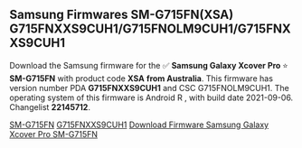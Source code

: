 <h2>Samsung Firmwares SM-G715FN(XSA) G715FNXXS9CUH1/G715FNOLM9CUH1/G715FNXXS9CUH1</h2>
Download the Samsung firmware for the ✅ <strong>Samsung Galaxy Xcover Pro </strong> ⭐ <strong>SM-G715FN</strong> with product code <strong>XSA</strong> <strong> from Australia</strong>. This firmware has version number PDA <strong>G715FNXXS9CUH1</strong> and CSC G715FNOLM9CUH1. The operating system of this firmware is Android R , with build date 2021-09-06. Changelist <strong>22145712</strong>.


[SM-G715FN](https://samfirm.shop/samsung/model/SM-G715FN)
[G715FNXXS9CUH1](https://samfirm.shop/samsung/pda/G715FNXXS9CUH1)
[Download Firmware Samsung Galaxy Xcover Pro SM-G715FN](https://samfirm.shop/samsung/firmware/452892)
